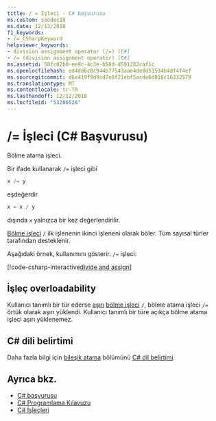 ```yaml
---
title: / = İşleci - C# başvurusu
ms.custom: seodec18
ms.date: 12/13/2018
f1_keywords:
- /=_CSharpKeyword
helpviewer_keywords:
- division assignment operator (/=) [C#]
- /= (division assignment operator) [C#]
ms.assetid: 50fc02b0-ee9c-4c3e-b58d-d591282caf1c
ms.openlocfilehash: ed4dd6c0c944b77543aae4de8d51534b4df4f4ef
ms.sourcegitcommit: d6e419f9d9cd7e8f21ebf5acde6d016c16332579
ms.translationtype: MT
ms.contentlocale: tr-TR
ms.lasthandoff: 12/12/2018
ms.locfileid: "53286526"
---
```

# <a name="-operator-c-reference"></a>/= İşleci (C# Başvurusu)

Bölme atama işleci.

Bir ifade kullanarak `/=` işleci gibi

```csharp
x /= y
```

eşdeğerdir

```csharp
x = x / y
```

dışında `x` yalnızca bir kez değerlendirilir.

[Bölme işleci](division-operator.md) `/` ilk işlenenin ikinci işleneni olarak böler. Tüm sayısal türler tarafından desteklenir.

Aşağıdaki örnek, kullanımını gösterir. `/=` işleci:

[!code-csharp-interactive[divide and assign](~/samples/snippets/csharp/language-reference/operators/DivisionExamples.cs#DivisionAssignment)]

## <a name="operator-overloadability"></a>İşleç overloadability

Kullanıcı tanımlı bir tür ederse [aşırı](../keywords/operator.md) [bölme işleci](division-operator.md) `/`, bölme atama işleci `/=` örtük olarak aşırı yüklendi. Kullanıcı tanımlı bir türe açıkça bölme atama işleci aşırı yüklenemez.

## <a name="c-language-specification"></a>C# dili belirtimi

Daha fazla bilgi için [bileşik atama](~/_csharplang/spec/expressions.md#compound-assignment) bölümünü [ C# dil belirtimi](../language-specification/index.md).

## <a name="see-also"></a>Ayrıca bkz.

- [C# başvurusu](../index.md)
- [C# Programlama Kılavuzu](../../programming-guide/index.md)
- [C# İşleçleri](index.md)
